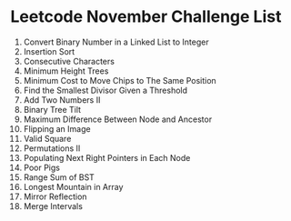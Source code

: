 # Leetcode November Challenge List
1. Convert Binary Number in a Linked List to Integer
2. Insertion Sort
3. Consecutive Characters
4. Minimum Height Trees
5. Minimum Cost to Move Chips to The Same Position
6. Find the Smallest Divisor Given a Threshold
7. Add Two Numbers II
8. Binary Tree Tilt
9. Maximum Difference Between Node and Ancestor
10. Flipping an Image
11. Valid Square
12. Permutations II
13. Populating Next Right Pointers in Each Node
14. Poor Pigs
15. Range Sum of BST
16. Longest Mountain in Array
17. Mirror Reflection
18. Merge Intervals